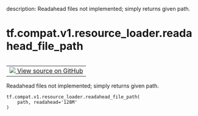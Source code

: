 description: Readahead files not implemented; simply returns given path.

<div itemscope itemtype="http://developers.google.com/ReferenceObject">
<meta itemprop="name" content="tf.compat.v1.resource_loader.readahead_file_path" />
<meta itemprop="path" content="Stable" />
</div>

# tf.compat.v1.resource_loader.readahead_file_path

<!-- Insert buttons and diff -->

<table class="tfo-notebook-buttons tfo-api nocontent" align="left">
<td>
  <a target="_blank" href="https://github.com/tensorflow/tensorflow/blob/r2.3/tensorflow/python/platform/resource_loader.py#L133-L136">
    <img src="https://www.tensorflow.org/images/GitHub-Mark-32px.png" />
    View source on GitHub
  </a>
</td>
</table>



Readahead files not implemented; simply returns given path.

<pre class="devsite-click-to-copy prettyprint lang-py tfo-signature-link">
<code>tf.compat.v1.resource_loader.readahead_file_path(
    path, readahead='128M'
)
</code></pre>



<!-- Placeholder for "Used in" -->

